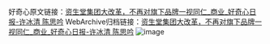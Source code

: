好奇心原文链接：[资生堂集团大改革，不再对旗下品牌一视同仁_商业_好奇心日报-许冰清 陈思吟](https://www.qdaily.com/articles/1544.html)
WebArchive归档链接：[资生堂集团大改革，不再对旗下品牌一视同仁_商业_好奇心日报-许冰清 陈思吟](http://web.archive.org/web/20190623145941/https://www.qdaily.com/articles/1544.html)
![image](http://ww3.sinaimg.cn/large/007d5XDply1g3v4gwg18nj30u03aib29)